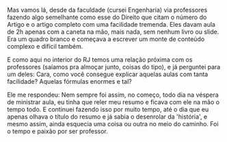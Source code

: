 Mas vamos lá, desde da faculdade (cursei Engenharia) via professores fazendo algo semelhante como esse do Direito que citam o número do Artigo e o artigo completo com uma facilidade tremenda. Eles davam aula de 2h apenas com a caneta na mão, mais nada, sem nenhum livro ou slide. Era um quadro branco e começava a escrever um monte de conteúdo complexo e difícil também. 

E como aqui no interior do RJ temos uma relação próxima com os professores (saíamos pra almoçar junto, coisas do tipo), e já perguntei para um deles: Cara, como você consegue explicar aquelas aulas com tanta facilidade? Aquelas fórmulas enormes e tal?

Ele me respondeu: Nem sempre foi assim, no começo, todo dia na véspera de ministrar aula, eu tinha que reler meu resumo e ficava com ele na mão o tempo todo. E continuei fazendo isso por muito tempo, até o dia que eu apenas olhava o título do resumo e já sabia o desenrolar da 'história', e mesmo assim, ainda esquecia uma coisa ou outra no meio do caminho. Foi o tempo e paixão por ser professor.